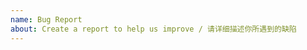 ```yaml
---
name: Bug Report
about: Create a report to help us improve / 请详细描述你所遇到的缺陷
---
```


<!--
Bug report?
* Please describe the steps to reproduce as detailed as possible.

发现了什么 bug？
* 请描述一下重现的步骤，越详细越好。
-->
